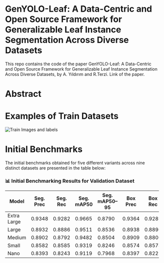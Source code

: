 # GenYOLO-Leaf: A Data-Centric and Open Source Framework for Generalizable Leaf Instance Segmentation Across Diverse Datasets
This repo contains the code of the paper GenYOLO-Leaf: A Data-Centric and Open Source Framework for Generalizable Leaf Instance Segmentation Across Diverse Datasets, by A. Yıldırım and R.Terzi. Link of the paper.
# Abstract
# Examples of Train Datasets
![Train Images and labels](GenYOLO-Leaf/train_sets.jpg)
# Initial Benchmarks
The initial benchmarks obtained for five different variants across nine distinct datasets are presented in the table below:
### 📊 Initial Benchmarking Results for Validation Dataset

| **Model**     | **Seg. Prec** | **Seg. Rec** | **Seg. mAP50** | **Seg. mAP50–95** | **Box Prec** | **Box Rec** | **Box mAP50** | **Box mAP50–95** |
|---------------|---------------|--------------|----------------|-------------------|--------------|-------------|----------------|-------------------|
| Extra Large   | 0.9348        | 0.9282       | 0.9665         | 0.8790            | 0.9364       | 0.9289      | 0.9692         | 0.9141            |
| Large         | 0.8932        | 0.8886       | 0.9511         | 0.8536            | 0.8938       | 0.8896      | 0.9529         | 0.8861            |
| Medium        | 0.8902        | 0.8792       | 0.9482         | 0.8504            | 0.8909       | 0.8800      | 0.9500         | 0.8810            |
| Small         | 0.8582        | 0.8585       | 0.9319         | 0.8246            | 0.8574       | 0.8578      | 0.9320         | 0.8522            |
| Nano          | 0.8393        | 0.8243       | 0.9119         | 0.7968            | 0.8397       | 0.8222      | 0.9117         | 0.8218            |
